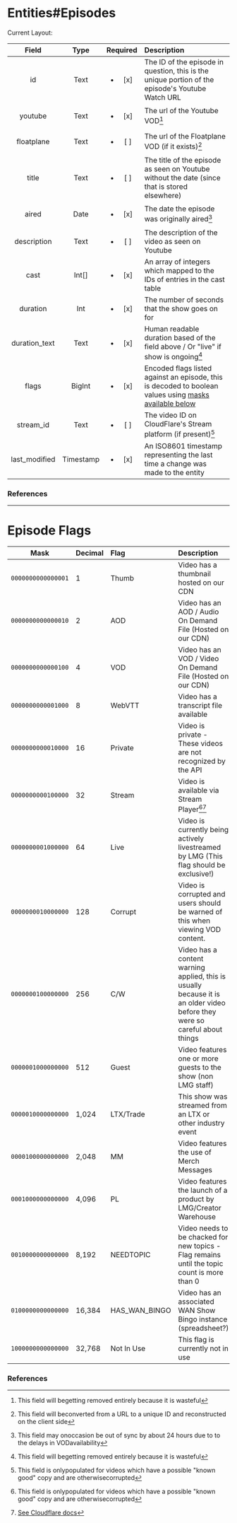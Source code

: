 # Entities#Episodes

Current Layout:

|     Field     |   Type    |        Required        | Description                                                                                                              |
| :-----------: | :-------: | :--------------------: | :----------------------------------------------------------------------------------------------------------------------- |
|      id       |   Text    | <ul><li>[x] </li></ul> | The ID of the episode in question, this is the unique portion of the episode's Youtube Watch URL                         |
|    youtube    |   Text    | <ul><li>[x] </li></ul> | The url of the Youtube VOD[^1]                                                                                           |
|  floatplane   |   Text    | <ul><li>[ ] </li></ul> | The url of the Floatplane VOD (if it exists)[^2]                                                                         |
|     title     |   Text    | <ul><li>[ ] </li></ul> | The title of the episode as seen on Youtube without the date (since that is stored elsewhere)                            |
|     aired     |   Date    | <ul><li>[x] </li></ul> | The date the episode was originally aired[^3]                                                                            |
|  description  |   Text    | <ul><li>[ ] </li></ul> | The description of the video as seen on Youtube                                                                          |
|     cast      |   Int[]   | <ul><li>[x] </li></ul> | An array of integers which mapped to the IDs of entries in the cast table                                                |
|   duration    |    Int    | <ul><li>[x] </li></ul> | The number of seconds that the show goes on for                                                                          |
| duration_text |   Text    | <ul><li>[x] </li></ul> | Human readable duration based of the field above / Or "live" if show is ongoing[^1]                                      |
|     flags     |  BigInt   | <ul><li>[x] </li></ul> | Encoded flags listed against an episode, this is decoded to boolean values using [masks available below](#episode-flags) |
|   stream_id   |   Text    | <ul><li>[ ] </li></ul> | The video ID on CloudFlare's Stream platform (if present)[^4]                                                            |
| last_modified | Timestamp | <ul><li>[x] </li></ul> | An ISO8601 timestamp representing the last time a change was made to the entity                                          |

### References

[^1]: This field will begetting removed entirely because it is wasteful

[^2]: This field will beconverted from a URL to a unique ID and reconstructed on the
client side

[^3]: This field may onoccasion be out of sync by about 24 hours due to to the delays
in VODavailability

[^4]: This field is onlypopulated for videos which have a possible "known good" copy
and are otherwisecorrupted

---

# Episode Flags

|        Mask        | Decimal | Flag          | Description                                                                                                                |
| :----------------: | :------ | :------------ | :------------------------------------------------------------------------------------------------------------------------- |
| `0000000000000001` | 1       | Thumb         | Video has a thumbnail hosted on our CDN                                                                                    |
| `0000000000000010` | 2       | AOD           | Video has an AOD / Audio On Demand File (Hosted on our CDN)                                                                |
| `0000000000000100` | 4       | VOD           | Video has an VOD / Video On Demand File (Hosted on our CDN)                                                                |
| `0000000000001000` | 8       | WebVTT        | Video has a transcript file available                                                                                      |
| `0000000000010000` | 16      | Private       | Video is private - These videos are not recognized by the API                                                              |
| `0000000000100000` | 32      | Stream        | Video is available via Stream Player[^4][^5]                                                                                       |
| `0000000001000000` | 64      | Live          | Video is currently being actively livestreamed by LMG (This flag should be exclusive!)                                     |
| `0000000010000000` | 128     | Corrupt       | Video is corrupted and users should be warned of this when viewing VOD content.                                            |
| `0000000100000000` | 256     | C/W           | Video has a content warning applied, this is usually because it is an older video before they were so careful about things |
| `0000001000000000` | 512     | Guest         | Video features one or more guests to the show (non LMG staff)                                                              |
| `0000010000000000` | 1,024   | LTX/Trade     | This show was streamed from an LTX or other industry event                                                                 |
| `0000100000000000` | 2,048   | MM            | Video features the use of Merch Messages                                                                                   |
| `0001000000000000` | 4,096   | PL            | Video features the launch of a product by LMG/Creator Warehouse                                                            |
| `0010000000000000` | 8,192   | NEEDTOPIC     | Video needs to be chacked for new topics - Flag remains until the topic count is more than 0                               |
| `0100000000000000` | 16,384  | HAS_WAN_BINGO | Video has an associated WAN Show Bingo instance (spreadsheet?)                                                             |
| `1000000000000000` | 32,768  | Not In Use    | This flag is currently not in use                                                                                          |

### References

[^5]: [See Cloudflare docs](https://developers.cloudflare.com/stream/)